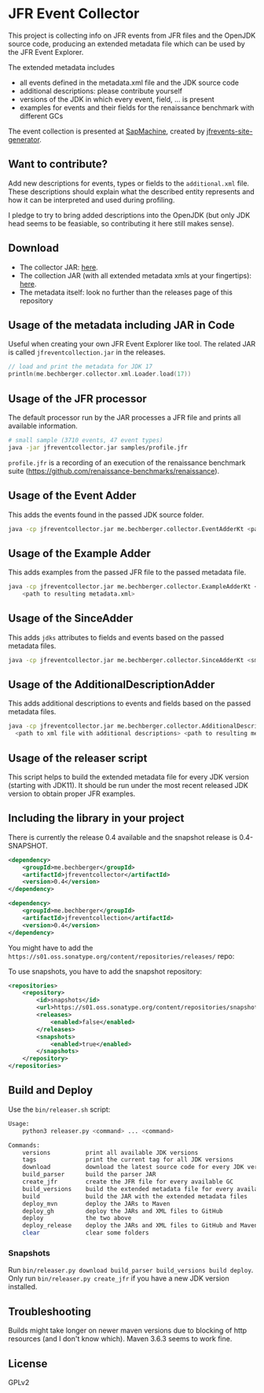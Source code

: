 JFR Event Collector
=====================

This project is collecting info on JFR events from JFR files and the OpenJDK source code,
producing an extended metadata file which can be used by the JFR Event Explorer.

The extended metadata includes

- all events defined in the metadata.xml file and the JDK source code
- additional descriptions: please contribute yourself
- versions of the JDK in which every event, field, ... is present
- examples for events and their fields for the renaissance benchmark with different GCs

The event collection is presented at [SapMachine](https://sap.github.io/SapMachine/jfrevents/),
created by [jfrevents-site-generator](https://github.com/parttimenerd/jfrevents-site-generator).

## Want to contribute?

Add new descriptions for events, types or fields to the `additional.xml` file.
These descriptions should explain what the described entity represents and
how it can be interpreted and used during profiling.

I pledge to try to bring added descriptions into the OpenJDK (but only JDK head seems to be feasiable, 
so contributing it here still makes sense).

## Download

- The collector JAR: 
  [here](https://github.com/parttimenerd/jfreventcollector/releases/latest/download/jfreventcollector.jar).
- The collection JAR (with all extended metadata xmls at your fingertips): 
  [here](https://github.com/parttimenerd/jfreventcollector/releases/latest/download/jfreventcollection.jar).
- The metadata itself: look no further than the releases page of this repository


## Usage of the metadata including JAR in Code
Useful when creating your own JFR Event Explorer like tool. The related JAR is called `jfreventcollection.jar`
in the releases.

```kotlin
// load and print the metadata for JDK 17
println(me.bechberger.collector.xml.Loader.load(17))
```


## Usage of the JFR processor

The default processor run by the JAR processes a JFR file and prints all available information.
```sh
# small sample (3710 events, 47 event types)
java -jar jfreventcollector.jar samples/profile.jfr
```

`profile.jfr` is a recording of an execution of the renaissance benchmark suite
(https://github.com/renaissance-benchmarks/renaissance).

## Usage of the Event Adder
This adds the events found in the passed JDK source folder.

```sh
java -cp jfreventcollector.jar me.bechberger.collector.EventAdderKt <path to metadata.xml> <path to OpenJDK source> <path to result xml file>
```

## Usage of the Example Adder
This adds examples from the passed JFR file to the passed metadata file.

```sh
java -cp jfreventcollector.jar me.bechberger.collector.ExampleAdderKt <path to metadata.xml> <label of file> <description of file> <JFR file> ... \
    <path to resulting metadata.xml>
```

## Usage of the SinceAdder
This adds `jdks` attributes to fields and events based on the passed metadata files.

```sh
java -cp jfreventcollector.jar me.bechberger.collector.SinceAdderKt <smallest version> <metadata file> <metadata output file> ...
```

## Usage of the AdditionalDescriptionAdder
This adds additional descriptions to events and fields based on the passed metadata files.

```sh
java -cp jfreventcollector.jar me.bechberger.collector.AdditionalDescriptionAdderKt <path to metadata.xml> \
  <path to xml file with additional descriptions> <path to resulting metadata.xml>
```

## Usage of the releaser script
This script helps to build the extended metadata file for every JDK version (starting with JDK11).
It should be run under the most recent released JDK version to obtain proper JFR examples.

## Including the library in your project

There is currently the release 0.4 available and the snapshot release is 0.4-SNAPSHOT.
```xml
<dependency>
    <groupId>me.bechberger</groupId>
    <artifactId>jfreventcollector</artifactId>
    <version>0.4</version>
</dependency>
```

```xml
<dependency>
    <groupId>me.bechberger</groupId>
    <artifactId>jfreventcollection</artifactId>
    <version>0.4</version>
</dependency>
```

You might have to add the `https://s01.oss.sonatype.org/content/repositories/releases/` repo:

To use snapshots, you have to add the snapshot repository:

```xml
<repositories>
    <repository>
        <id>snapshots</id>
        <url>https://s01.oss.sonatype.org/content/repositories/snapshots/</url>
        <releases>
            <enabled>false</enabled>
        </releases>
        <snapshots>
            <enabled>true</enabled>
        </snapshots>
    </repository>
</repositories>
```

## Build and Deploy

Use the `bin/releaser.sh` script:

```sh
Usage:
    python3 releaser.py <command> ... <command>

Commands:
    versions          print all available JDK versions
    tags              print the current tag for all JDK versions
    download          download the latest source code for every JDK version
    build_parser      build the parser JAR
    create_jfr        create the JFR file for every available GC
    build_versions    build the extended metadata file for every available JDK version
    build             build the JAR with the extended metadata files
    deploy_mvn        deploy the JARs to Maven
    deploy_gh         deploy the JARs and XML files to GitHub
    deploy            the two above
    deploy_release    deploy the JARs and XML files to GitHub and Maven as releases
    clear             clear some folders

```

### Snapshots

Run `bin/releaser.py download build_parser build_versions build deploy`.
Only run `bin/releaser.py create_jfr` if you have a new JDK version installed.

## Troubleshooting
Builds might take longer on newer maven versions due to blocking
of http resources (and I don't know which).
Maven 3.6.3 seems to work fine.

License
-------
GPLv2
